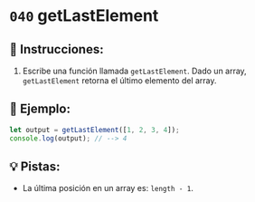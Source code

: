 # `040` getLastElement

## 📝 Instrucciones:

1. Escribe una función llamada `getLastElement`. Dado un array, `getLastElement` retorna el último elemento del array.

## 📎 Ejemplo:

```Javascript
let output = getLastElement([1, 2, 3, 4]);
console.log(output); // --> 4
```

## 💡 Pistas:

+ La última posición en un array es: `length - 1`.
